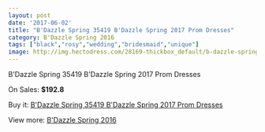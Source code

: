 ```yaml
---
layout: post
date: '2017-06-02'
title: "B'Dazzle Spring 35419 B'Dazzle Spring 2017 Prom Dresses"
category: B'Dazzle Spring 2016
tags: ["black","rosy","wedding","bridesmaid","unique"]
image: http://img.hectodress.com/28169-thickbox_default/b-dazzle-spring-35419-b-dazzle-spring-2012-prom-dresses.jpg
---
```

B'Dazzle Spring 35419 B'Dazzle Spring 2017 Prom Dresses

On Sales: **$192.8**
<a href="https://www.hectodress.com/b-dazzle-spring-2013/13142-b-dazzle-spring-35419-b-dazzle-spring-2012-prom-dresses.html"><amp-img layout="responsive" width="600" height="600" src="//img.hectodress.com/28169-thickbox_default/b-dazzle-spring-35419-b-dazzle-spring-2012-prom-dresses.jpg" alt="B'Dazzle Spring 35419 B'Dazzle Spring 2017 Prom Dresses 0" /></a>
<a href="https://www.hectodress.com/b-dazzle-spring-2013/13142-b-dazzle-spring-35419-b-dazzle-spring-2012-prom-dresses.html"><amp-img layout="responsive" width="600" height="600" src="//img.hectodress.com/28170-thickbox_default/b-dazzle-spring-35419-b-dazzle-spring-2012-prom-dresses.jpg" alt="B'Dazzle Spring 35419 B'Dazzle Spring 2017 Prom Dresses 1" /></a>

Buy it: [B'Dazzle Spring 35419 B'Dazzle Spring 2017 Prom Dresses](https://www.hectodress.com/b-dazzle-spring-2013/13142-b-dazzle-spring-35419-b-dazzle-spring-2012-prom-dresses.html "B'Dazzle Spring 35419 B'Dazzle Spring 2017 Prom Dresses")

View more: [B'Dazzle Spring 2016](https://www.hectodress.com/205-b-dazzle-spring-2013 "B'Dazzle Spring 2016")